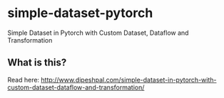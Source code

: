 # simple-dataset-pytorch
 Simple Dataset in Pytorch with Custom Dataset, Dataflow and Transformation
 
 ## What is this?
 Read here: http://www.dipeshpal.com/simple-dataset-in-pytorch-with-custom-dataset-dataflow-and-transformation/
 
 
